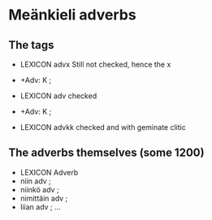 # Meänkieli adverbs


## The tags

 * LEXICON advx Still not checked, hence the x
 * +Adv: K ; 

 * LEXICON adv  checked
 * +Adv: K ; 


 * LEXICON advkk  checked and with geminate clitic

## The adverbs themselves (some 1200)

 * LEXICON Adverb 
 * niin adv ; 
 * niinkö adv ; 
 * nimittäin adv ; 
 * liian adv ; 
...
